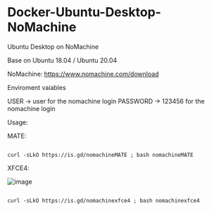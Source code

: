 # Docker-Ubuntu-Desktop-NoMachine
Ubuntu Desktop on NoMachine

Base on Ubuntu 18.04 / Ubuntu 20.04

NoMachine: https://www.nomachine.com/download

Enviroment vaiables

USER -> user for the nomachine login PASSWORD -> 123456 for the nomachine login

Usage:

MATE:
 ```console  

curl -sLkO https://is.gd/nomachineMATE ; bash nomachineMATE

 ```
XFCE4:

![image](https://user-images.githubusercontent.com/58414694/149454910-33dd1c5b-bbbd-4cc8-b9b7-5b7331723034.png)

 ```console  
 
curl -sLkO https://is.gd/nomachinexfce4 ; bash nomachinexfce4

 ```




